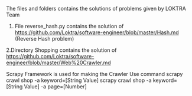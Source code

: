 The files and folders contains the solutions of problems given by LOKTRA Team

1. File reverse_hash.py contains the solution of https://github.com/Loktra/software-engineer/blob/master/Hash.md (Reverse Hash problem)

2.Directory Shopping contains the solution of https://github.com/Loktra/software-engineer/blob/master/Web%20Crawler.md

Scrapy Framework is used for making the Crawler 
Use command 
	scrapy crawl shop -a keyword=[String Value]
	scrapy crawl shop -a keyword=[String Value] -a page=[Number]